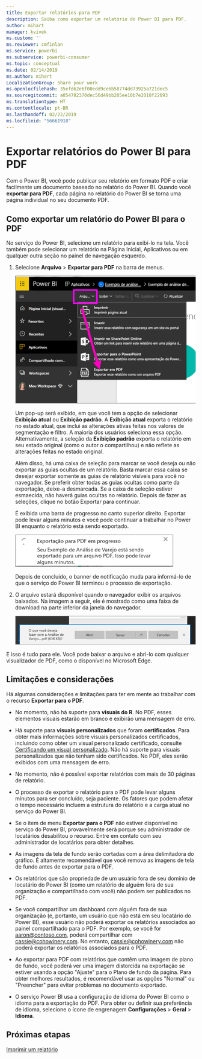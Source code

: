 ```yaml
---
title: Exportar relatórios para PDF
description: Saiba como exportar um relatório do Power BI para PDF.
author: mihart
manager: kvivek
ms.custom: ''
ms.reviewer: cmfinlan
ms.service: powerbi
ms.subservice: powerbi-consumer
ms.topic: conceptual
ms.date: 02/14/2019
ms.author: mihart
LocalizationGroup: Share your work
ms.openlocfilehash: 35efd62e6f00edd9ce6b58774dd73925a721dec5
ms.sourcegitcommit: a054782370dec56d49bb205ee10b7e2018f22693
ms.translationtype: HT
ms.contentlocale: pt-BR
ms.lasthandoff: 02/22/2019
ms.locfileid: "56661918"
---
```

# <a name="export-reports-from-power-bi-to-pdf"></a>Exportar relatórios do Power BI para PDF
Com o Power BI, você pode publicar seu relatório em formato PDF e criar facilmente um documento baseado no relatório do Power BI. Quando você **exportar para PDF**, cada página no relatório do Power BI se torna uma página individual no seu documento PDF.

## <a name="how-to-export-your-power-bi-report-to-pdf"></a>Como exportar um relatório do Power BI para o PDF
No serviço do Power BI, selecione um relatório para exibi-lo na tela. Você também pode selecionar um relatório na Página Inicial, Aplicativos ou em qualquer outra seção no painel de navegação esquerdo.

1. Selecione **Arquivo** > **Exportar para PDF** na barra de menus.

    ![Seleção de Arquivo na barra de menus e seta apontando para Exportar para PDF](media/end-user-pdf/power-bi-export-pdf.png)

    Um pop-up será exibido, em que você tem a opção de selecionar **Exibição atual** ou **Exibição padrão**.  A **Exibição atual** exporta o relatório no estado atual, que inclui as alterações ativas feitas nos valores de segmentação e filtro.  A maioria dos usuários seleciona essa opção.  Alternativamente, a seleção da **Exibição padrão** exporta o relatório em seu estado original (como o autor o compartilhou) e não reflete as alterações feitas no estado original.
    
    Além disso, há uma caixa de seleção para marcar se você deseja ou não exportar as guias ocultas de um relatório.  Basta marcar essa caixa se desejar exportar somente as guias de relatório visíveis para você no navegador.  Se preferir obter todas as guias ocultas como parte da exportação, deixe-a desmarcada.  Se a caixa de seleção estiver esmaecida, não haverá guias ocultas no relatório.  Depois de fazer as seleções, clique no botão Exportar para continuar.
    
    É exibida uma barra de progresso no canto superior direito. Exportar pode levar alguns minutos e você pode continuar a trabalhar no Power BI enquanto o relatório está sendo exportado.

    ![Mensagem de progresso da exportação](media/end-user-pdf/power-bi-export-message.png)

    Depois de concluído, o banner de notificação muda para informá-lo de que o serviço do Power BI terminou o processo de exportação.

2. O arquivo estará disponível quando o navegador exibir os arquivos baixados. Na imagem a seguir, ele é mostrado como uma faixa de download na parte inferior da janela do navegador.

    ![Local do arquivo baixado](media/end-user-pdf/power-bi-save-file.png)

E isso é tudo para ele. Você pode baixar o arquivo e abri-lo com qualquer visualizador de PDF, como o disponível no Microsoft Edge.


## <a name="limitations-and-considerations"></a>Limitações e considerações
Há algumas considerações e limitações para ter em mente ao trabalhar com o recurso **Exportar para o PDF**.

* No momento, não há suporte para **visuais do R**. No PDF, esses elementos visuais estarão em branco e exibirão uma mensagem de erro.  

* Há suporte para **visuais personalizados** que foram **certificados**. Para obter mais informações sobre visuais personalizados certificados, incluindo como obter um visual personalizado certificado, consulte [Certificando um visual personalizado](../power-bi-custom-visuals-certified.md). Não há suporte para visuais personalizados que não tenham sido certificados. No PDF, eles serão exibidos com uma mensagem de erro.   

* No momento, não é possível exportar relatórios com mais de 30 páginas de relatório.

* O processo de exportar o relatório para o PDF pode levar alguns minutos para ser concluído, seja paciente. Os fatores que podem afetar o tempo necessário incluem a estrutura do relatório e a carga atual no serviço do Power BI.

* Se o item de menu **Exportar para o PDF** não estiver disponível no serviço do Power BI, provavelmente será porque seu administrador de locatários desabilitou o recurso. Entre em contato com seu administrador de locatários para obter detalhes.

* As imagens da tela de fundo serão cortadas com a área delimitadora do gráfico. É altamente recomendável que você remova as imagens de tela de fundo antes de exportar para o PDF.

* Os relatórios que são propriedade de um usuário fora de seu domínio de locatário do Power BI (como um relatório de alguém fora de sua organização e compartilhado com você) não podem ser publicados no PDF.

* Se você compartilhar um dashboard com alguém fora de sua organização (e, portanto, um usuário que não está em seu locatário do Power BI), esse usuário não poderá exportar os relatórios associados ao painel compartilhado para o PDF. Por exemplo, se você for aaron@contoso.com, poderá compartilhar com cassie@cohowinery.com. No entanto, cassie@cohowinery.com não poderá exportar os relatórios associados para o PDF.

* Ao exportar para PDF com relatórios que contêm uma imagem de plano de fundo, você poderá ver uma imagem distorcida na exportação se estiver usando a opção "Ajuste" para o Plano de fundo da página.  Para obter melhores resultados, é recomendável usar as opções "Normal" ou "Preencher" para evitar problemas no documento exportado.

* O serviço Power BI usa a configuração de idioma do Power BI como o idioma para a exportação do PDF. Para obter ou definir sua preferência de idioma, selecione o ícone de engrenagem **Configurações** > **Geral** > **Idioma**.

## <a name="next-steps"></a>Próximas etapas
[Imprimir um relatório](end-user-print.md)
